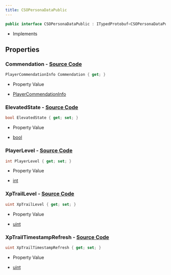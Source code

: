 ```yaml
---
title: CSOPersonaDataPublic
---
```


```csharp
public interface CSOPersonaDataPublic : ITypedProtobuf<CSOPersonaDataPublic>, INativeHandle
```

- Implements

## Properties

### **Commendation** - [Source Code](https://github.com/swiftly-solution/swiftlys2/blob/main/managed/src/SwiftlyS2.Generated/Protobufs/Interfaces/CSOPersonaDataPublic.cs#L16)

```csharp
PlayerCommendationInfo Commendation { get; }
```

- Property Value

- [PlayerCommendationInfo](/docs/api/shared/protobufdefinitions/playercommendationinfo)

### **ElevatedState** - [Source Code](https://github.com/swiftly-solution/swiftlys2/blob/main/managed/src/SwiftlyS2.Generated/Protobufs/Interfaces/CSOPersonaDataPublic.cs#L19)

```csharp
bool ElevatedState { get; set; }
```

- Property Value

- [bool](https://learn.microsoft.com/dotnet/api/system.boolean)

### **PlayerLevel** - [Source Code](https://github.com/swiftly-solution/swiftlys2/blob/main/managed/src/SwiftlyS2.Generated/Protobufs/Interfaces/CSOPersonaDataPublic.cs#L13)

```csharp
int PlayerLevel { get; set; }
```

- Property Value

- [int](https://learn.microsoft.com/dotnet/api/system.int32)

### **XpTrailLevel** - [Source Code](https://github.com/swiftly-solution/swiftlys2/blob/main/managed/src/SwiftlyS2.Generated/Protobufs/Interfaces/CSOPersonaDataPublic.cs#L25)

```csharp
uint XpTrailLevel { get; set; }
```

- Property Value

- [uint](https://learn.microsoft.com/dotnet/api/system.uint32)

### **XpTrailTimestampRefresh** - [Source Code](https://github.com/swiftly-solution/swiftlys2/blob/main/managed/src/SwiftlyS2.Generated/Protobufs/Interfaces/CSOPersonaDataPublic.cs#L22)

```csharp
uint XpTrailTimestampRefresh { get; set; }
```

- Property Value

- [uint](https://learn.microsoft.com/dotnet/api/system.uint32)

